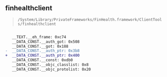 ## finhealthclient

> `/System/Library/PrivateFrameworks/FinHealth.framework/ClientTools/finhealthclient`

```diff

   __TEXT.__eh_frame: 0xc74
   __DATA_CONST.__auth_got: 0x508
   __DATA_CONST.__got: 0x188
-  __DATA_CONST.__auth_ptr: 0x3b8
+  __DATA_CONST.__auth_ptr: 0x400
   __DATA_CONST.__const: 0xdb0
   __DATA_CONST.__objc_classlist: 0x8
   __DATA_CONST.__objc_protolist: 0x20

```
